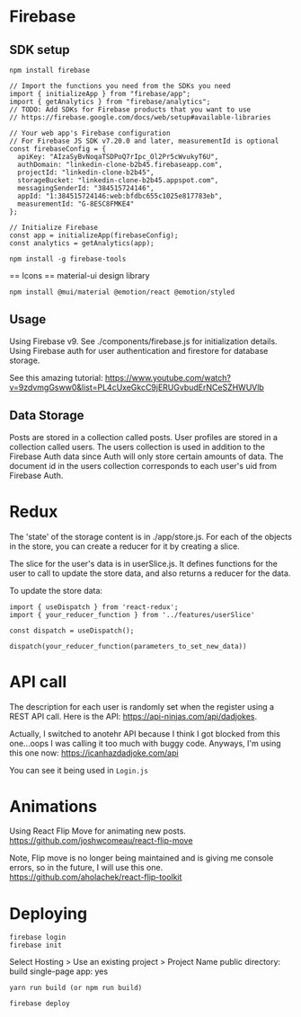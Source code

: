 # Firebase 

## SDK setup

```
npm install firebase
```

```
// Import the functions you need from the SDKs you need
import { initializeApp } from "firebase/app";
import { getAnalytics } from "firebase/analytics";
// TODO: Add SDKs for Firebase products that you want to use
// https://firebase.google.com/docs/web/setup#available-libraries

// Your web app's Firebase configuration
// For Firebase JS SDK v7.20.0 and later, measurementId is optional
const firebaseConfig = {
  apiKey: "AIzaSyBvNoqaTSDPoQ7rIpc_Ol2Pr5cWvukyT6U",
  authDomain: "linkedin-clone-b2b45.firebaseapp.com",
  projectId: "linkedin-clone-b2b45",
  storageBucket: "linkedin-clone-b2b45.appspot.com",
  messagingSenderId: "384515724146",
  appId: "1:384515724146:web:bfdbc655c1025e817783eb",
  measurementId: "G-8ESC8FMKE4"
};

// Initialize Firebase
const app = initializeApp(firebaseConfig);
const analytics = getAnalytics(app);
```

```
npm install -g firebase-tools
```

== Icons ==
material-ui design library
```
npm install @mui/material @emotion/react @emotion/styled
````

## Usage

Using Firebase v9. See ./components/firebase.js for initialization details. Using Firebase auth for user authentication and firestore for database storage.

See this amazing tutorial: https://www.youtube.com/watch?v=9zdvmgGsww0&list=PL4cUxeGkcC9jERUGvbudErNCeSZHWUVlb

## Data Storage

Posts are stored in a collection called posts. User profiles are stored in a collection called users. The users collection is used in addition to the Firebase Auth data since Auth will only store certain amounts of data. The document id in the users collection corresponds to each user's uid from Firebase Auth.

# Redux 

The 'state' of the storage content is in ./app/store.js. For each of the objects in the store, you can create a reducer for it by creating a slice. 

The slice for the user's data is in userSlice.js. It defines functions for the user to call to update the store data, and also returns a reducer for the data. 

To update the store data: 
```
import { useDispatch } from 'react-redux';
import { your_reducer_function } from '../features/userSlice'
```
```
const dispatch = useDispatch();
```
```
dispatch(your_reducer_function(parameters_to_set_new_data))
```

# API call

The description for each user is randomly set when the register using a REST API call. Here is the API: https://api-ninjas.com/api/dadjokes. 

Actually, I switched to anotehr API because I think I got blocked from this one...oops I was calling it too much with buggy code. Anyways, I'm using this one now: https://icanhazdadjoke.com/api

You can see it being used in `Login.js`

# Animations

Using React Flip Move for animating new posts.
https://github.com/joshwcomeau/react-flip-move

Note, Flip move is no longer being maintained and is giving me console errors, so in the future, I will use this one.
https://github.com/aholachek/react-flip-toolkit 

# Deploying

```
firebase login
firebase init
```
Select Hosting > Use an existing project > Project Name 
public directory: build
single-page app: yes
```
yarn run build (or npm run build)
```
```
firebase deploy
```